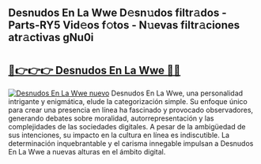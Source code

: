 ## Desnudos En La Wwe D𝚎sn𝚞dos filtr𝚊dos - Parts-RY5 Vid𝚎os f𝚘tos - N𝚞evas filtr𝚊ciones atr𝚊ctivas gNu0i

# <h2><a href="http://mb2e3zd.tromn.icu/?c=Desnudos+En+La+Wwe">🔗👉👉👉 Desnudos En La Wwe 🔗🔗</a></h2>

[![Desnudos En La Wwe nuevo](https://i.imgur.com/pEAQMta.gif)](http://mb2e3zd.tromn.icu/?c=Desnudos+En+La+Wwe)
Desnudos En La Wwe, una personalidad intrigante y enigmática, elude la categorización simple. Su enfoque único para crear una presencia en línea ha fascinado y provocado observadores, generando debates sobre moralidad, autorrepresentación y las complejidades de las sociedades digitales. A pesar de la ambigüedad de sus intenciones, su impacto en la cultura en línea es indiscutible. La determinación inquebrantable y el carisma innegable impulsan a Desnudos En La Wwe a nuevas alturas en el ámbito digital.
